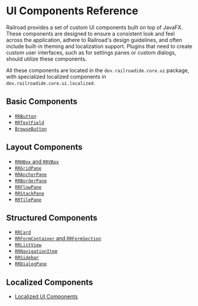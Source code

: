 # UI Components Reference

Railroad provides a set of custom UI components built on top of JavaFX. These components are designed to ensure a consistent look and feel across the application, adhere to Railroad's design guidelines, and often include built-in theming and localization support. Plugins that need to create custom user interfaces, such as for settings panes or custom dialogs, should utilize these components.

All these components are located in the `dev.railroadide.core.ui` package, with specialized localized components in `dev.railroadide.core.ui.localized`.

## Basic Components

- [`RRButton`](./rr-button.md)
- [`RRTextField`](./rr-text-field.md)
- [`BrowseButton`](./browse-button.md)

## Layout Components

- [`RRHBox` and `RRVBox`](./rr-hbox-vbox.md)
- [`RRGridPane`](./rr-grid-pane.md)
- [`RRAnchorPane`](./rr-anchor-pane.md)
- [`RRBorderPane`](./rr-border-pane.md)
- [`RRFlowPane`](./rr-flow-pane.md)
- [`RRStackPane`](./rr-stack-pane.md)
- [`RRTilePane`](./rr-tile-pane.md)

## Structured Components

- [`RRCard`](./rr-card.md)
- [`RRFormContainer` and `RRFormSection`](./rr-form-container-section.md)
- [`RRListView`](./rr-list-view.md)
- [`RRNavigationItem`](./rr-navigation-item.md)
- [`RRSidebar`](./rr-sidebar.md)
- [`RRDialogPane`](./rr-dialog-pane.md)

## Localized Components

- [Localized UI Components](./localized-components.md)
